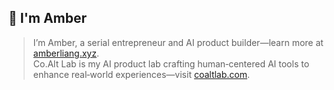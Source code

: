 ## 👋 I'm Amber

> I’m Amber, a serial entrepreneur and AI product builder—learn more at [amberliang.xyz](https://amberliang.xyz).  
> Co.Alt Lab is my AI product lab crafting human‑centered AI tools to enhance real‑world experiences—visit [coaltlab.com](https://coaltlab.com).
